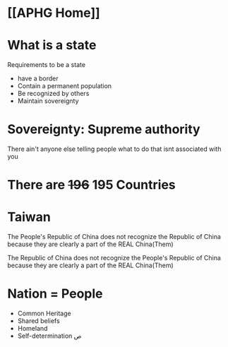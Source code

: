 # [[APHG Home]]
# What is a state
Requirements to be a state
- have a border
- Contain a permanent population
- Be recognized by others 
- Maintain sovereignty

# Sovereignty: Supreme authority
There ain't anyone else telling people what to do that isnt associated with you

# There are ~~196~~ 195 Countries
# Taiwan
The People's Republic of China does not recognize the Republic of China because they are clearly a part of the REAL China(Them)

The Republic of China does not recognize the People's Republic of China because they are clearly a part of the REAL China(Them)

# Nation = People
- Common Heritage
- Shared beliefs
- Homeland
- Self-determination
ص